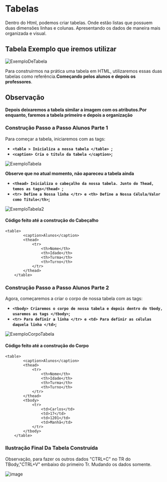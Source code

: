 # Tabelas
Dentro do Html, podemos criar tabelas. Onde estão listas que possuem duas dimensões linhas e colunas. Apresentando os dados de maneira mais organizada e visual.

## Tabela Exemplo que iremos utilizar

![ExemploDeTabela](https://github.com/Karlos-Eduardo-Mrqs/Construcao-Html-Css-Javascript/assets/172524894/076d9f07-f3b6-435b-a5f0-4bc7f43996dc)

Para construirmos na prática uma tabela em HTML, utilizaremos essas duas tabelas como referência.**Começando pelos alunos e depois os professores**. 

## Observação
**Depois deixaremos a tabela similar a imagem com os atributos.Por enquanto, faremos a tabela primeiro e depois a organização**

### Construção Passo a Passo Alunos Parte 1
Para começar a tabela, iniciaremos com as tags:
- **``<table > Inicializa a nossa tabela </table> ``;**
- **``<caption> Cria o título da tabela </caption>``;**

![ExemploTabela](https://github.com/Karlos-Eduardo-Mrqs/Construcao-Html-Css-Javascript/assets/172524894/9a3e93c4-a3b1-4c45-9042-c1b743d46b8c)

**Observe que no atual momento, não apareceu a tabela ainda**
- **``<thead> Inicializa o cabeçalho da nossa tabela. Junto do Thead, temos as tags</thead> ``;**
- **``<tr> Define a Nossa linha </tr> e <th> Define a Nossa Célula/Valor como Título</th>``;** 

![ExemploTabela2](https://github.com/Karlos-Eduardo-Mrqs/Construcao-Html-Css-Javascript/assets/172524894/964f5b5e-00b1-4ae0-9a58-5d45b48fee8c)

#### Código feito até a construção do Cabeçalho

```
<table>
        <caption>Alunos</caption>
        <thead>
            <tr>
                <th>Nome</th>
                <th>Idade</th>
                <th>Turma</th>
                <th>Turno</th>
            </tr>
        </thead>
    </table>
```

### Construção Passo a Passo Alunos Parte 2
Agora, começaremos a criar o corpo de nossa tabela com as tags:
- **``<tbody> Criaremos o corpo de nossa tabela e depois dentro do tbody, usaremos as tags </tbody>``;**
- **``<tr> Para definir a linha </tr> e <td> Para definir as células daquela linha </td>``;**

![ExemploCorpoTabela](https://github.com/Karlos-Eduardo-Mrqs/Construcao-Html-Css-Javascript/assets/172524894/64f89971-c38b-4f25-a11e-c066ad3c66fa)

#### Código feito até a construção do Corpo

```
<table>
        <caption>Alunos</caption>
        <thead>
            <tr>
                <th>Nome</th>
                <th>Idade</th>
                <th>Turma</th>
                <th>Turno</th>
            </tr>
        </thead>
        <tbody>
            <tr>
                <td>Carlos</td>
                <td>17</td>
                <td>1201</td>
                <td>Manhã</td>
            </tr>
        </tbody>
    </table>
```

### Ilustração Final Da Tabela Construída
Observação, para fazer os outros dados "CTRL+C" no TR do TBody,"CTRL+V" embaixo do primeiro Tr. Mudando os dados somente.

![image](https://github.com/Karlos-Eduardo-Mrqs/Construcao-Html-Css-Javascript/assets/172524894/f96549d1-4082-4ad6-9555-b878a1667a60)
